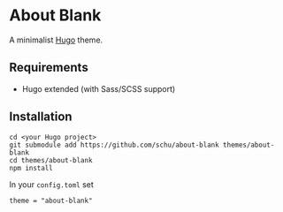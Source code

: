 # About Blank

A minimalist [Hugo](https://gohugo.io/) theme.

## Requirements

* Hugo extended (with Sass/SCSS support)

## Installation

```
cd <your Hugo project>
git submodule add https://github.com/schu/about-blank themes/about-blank
cd themes/about-blank
npm install
```

In your `config.toml` set

```
theme = "about-blank"
```
